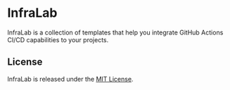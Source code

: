 # InfraLab

InfraLab is a collection of templates that help you integrate GitHub Actions CI/CD capabilities to your projects.

## License

InfraLab is released under the [MIT License](https://github.com/wizeline/infra-lab/blob/main/LICENSE).
